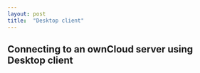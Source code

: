 ```yaml
---
layout: post
title:  "Desktop client"
---
```


## Connecting to an ownCloud server using Desktop client
